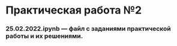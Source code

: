 <h1>Практическая работа №2</h1>
<h3>25.02.2022.ipynb — файл с заданиями практической работы и их решениями.</h3>